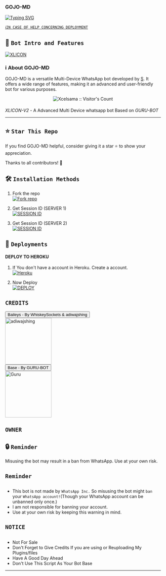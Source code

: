 ### GOJO-MD ###




<a href="https://git.io/typing-svg"><img src="https://readme-typing-svg.demolab.com?font=Protest+Strike&size=25&duration=600&pause=600&color=BBFFFB&random=false&width=435&lines=+Hi++%E1%95%95(+%D5%9E+%E1%97%9C+%D5%9E+)%E1%95%97+I'm+GOJO-MD................+;A+Multi-fuctional+WhatsApp+Bot;+++++BY+DAVID+SULULOLA" alt="Typing SVG" /></a>  
  
[`ℹ️IN CASE OF HELP CONCERNING DEPLOYMENT`](https://wa.me/+2348026018074)

## 🌟 `Bot Intro and Features`
[![XLICON](https://i.imgur.com/bWfDDEU.jpg)](https://wa.me/+2348026018074)

### ℹ️ **About GOJO-MD**
GOJO-MD is a versatile Multi-Device WhatsApp bot developed by [S](https://github.com/sa). It offers a wide range of features, making it an advanced and user-friendly bot for various purposes.

<p align="center"><img src="https://profile-counter.glitch.me/{Xcelsama}/count.svg" alt="Xcelsama :: Visitor's Count" /></p>


####  
*XLICON-V2* - A Advanced Multi Device whatsapp bot Based on *GURU-BOT*

***

## ⭐ `Star This Repo`
If you find GOJO-MD helpful, consider giving it a star ⭐ to show your appreciation.

Thanks to all contributors! 🚀



## 🛠️ `Installation Methods`
1. Fork the repo
    <br>
<a href='https://github.com/salmanytofficial/XLICON-V2-MD/fork' target="_blank"><img alt='Fork repo' src='https://img.shields.io/badge/Fork Repo-100000?style=for-the-badge&logo=scan&logoColor=white&labelColor=black&color=black'/></a>



2. Get Session ID (SERVER 1)
    <br>
<a href='https://replit.com/@S4SalmanYt/XLICON-V2-PAIRING' target="_blank"><img alt='SESSION ID' src='https://img.shields.io/badge/Session_id-100000?style=for-the-badge&logo=scan&logoColor=white&labelColor=black&color=black'/></a>

2. Get Session ID (SERVER 2)
    <br>
<a href='https://replit.com/@mznking04/XLICON-PAIR-CODE' target="_blank"><img alt='SESSION ID' src='https://img.shields.io/badge/Session_id_2-100000?style=for-the-badge&logo=scan&logoColor=white&labelColor=black&color=black'/></a>


## 🚀 `Deployments`
#### DEPLOY TO HEROKU 

1. If You don't have a account in Heroku. Create a account.
    <br>
<a href='https://signup.heroku.com/' target="_blank"><img alt='Heroku' src='https://img.shields.io/badge/-Create-black?style=for-the-badge&logo=heroku&logoColor=white'/></a>

2. Now Deploy
    <br>
<a href='https://xlicon-v2-deploy.vercel.app/' target="_blank"><img alt='DEPLOY' src='https://img.shields.io/badge/-DEPLOY-black?style=for-the-badge&logo=heroku&logoColor=white'/></a>


## `CREDITS` 
<div><button id="boton" type="button">Baileys - By WhiskeySockets & adiwajshing</button></div>
<a href="https://github.com/WhiskeySockets/Baileys"><img src="https://github.com/WhiskeySockets.png" width="150" height="150" alt="adiwajshing"/></a>
<div><button id="boton" type="button">Base  - By GURU-BOT</button></div>
<a href="https://github.com/Guru322"><img src="https://github.com/Guru322.png" width="150" height="150" alt="Guru"/></a>

## `OWNER` 

## 🔒 `Reminder`
Misusing the bot may result in a ban from WhatsApp. Use at your own risk.



## `Reminder`
   
## 
- This bot is not made by `WhatsApp Inc.` So misusing the bot might `ban` your `WhatsApp account!`(Though your WhatsApp account can be unbanned only once.)
- I am not responsible for banning your account.
- Use at your own risk by keeping this warning in mind.

## `NOTICE`
   
## 
- Not For Sale
- Don't Forget to Give Credits If you are using or Reuploading My Plugins/files
- Have A Good Day Ahead
- Don't Use This Script As Your Bot Base 
---

 <br><br>
